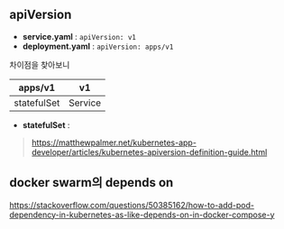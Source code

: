 ## apiVersion
* **service.yaml** : `apiVersion: v1`
* **deployment.yaml** : `apiVersion: apps/v1`

차이점을 찾아보니

|apps/v1|v1|
|--|--|
|statefulSet|Service|

* **statefulSet** : 

> https://matthewpalmer.net/kubernetes-app-developer/articles/kubernetes-apiversion-definition-guide.html

## docker swarm의 depends on
https://stackoverflow.com/questions/50385162/how-to-add-pod-dependency-in-kubernetes-as-like-depends-on-in-docker-compose-y
